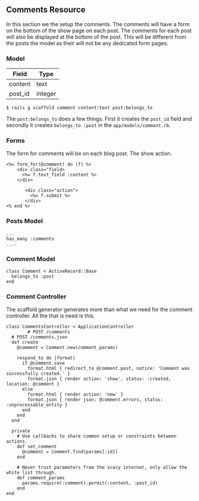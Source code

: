 ## Comments Resource
In this section we the setup the comments. The comments will have a form on the bottom of the show page on each post. The comments for each post will also be displayed at the bottom of the post. This will be different from the posts the model as their will not be any dedicated form pages. 
	
### Model

| Field       | Type    |
|-------------|---------|
| content     | text    |
| post_id     | integer |

	$ rails g scaffold comment content:text post:belongs_to

The `post:belongs_to` does a few things. First it creates the `post_id`  field and secondly it creates `belongs_to :post` in the `app/models/comment.rb`.
	
### Forms
The form for comments will be on each blog post. The show action.

	<%= form_for(@comment) do |f| %>
		<div class="field>
		  <%= f.text_field :content %>
		</div>
		
           <div class="action">
             <%= f.submit %>
           </div>
	<% end %>

### Posts Model
 	
	...
	has_many :comments
	....

### Comment Model
	class Comment < ActiveRecord::Base
	  belongs_to :post
	end

### Comment Controller
The scaffold generator generates more than what we need for the comment controller. All the that is need is this.

	class CommentsController < ApplicationController
		    # POST /comments
	  # POST /comments.json
	  def create
	    @comment = Comment.new(comment_params)

	    respond_to do |format|
	      if @comment.save
	        format.html { redirect_to @comment.post, notice: 'Comment was successfully created.' }
	        format.json { render action: 'show', status: :created, location: @comment }
	      else
	        format.html { render action: 'new' }
	        format.json { render json: @comment.errors, status: :unprocessable_entity }
	      end
	    end
	  end

	  private
	    # Use callbacks to share common setup or constraints between actions.
	    def set_comment
	      @comment = Comment.find(params[:id])
	    end

	    # Never trust parameters from the scary internet, only allow the white list through.
	    def comment_params
	      params.require(:comment).permit(:content, :post_id)
	    end
	end  








